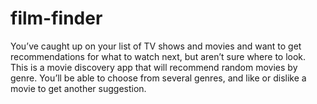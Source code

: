 # film-finder
You’ve caught up on your list of TV shows and movies and want to get recommendations for what to watch next, but aren’t sure where to look. This is a movie discovery app that will recommend random movies by genre. You’ll be able to choose from several genres, and like or dislike a movie to get another suggestion.
